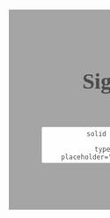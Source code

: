 <!DOCTYPE html>
<html>

<head>
    <meta name="viewport" content="width-device-width, initial- scale=1.0">
    <title>Login Authentication</title>
</head>

<style>
    * {
        margin: 0;
        padding: 0;
        font-family: Algerian;
        color:black;
        box-sizing: border-box;
    }

    .container {
        width: 100%;
        height: 100vh;
        background:url("login.webp");
        background-size: cover;
        
        position: relative;

    }

    .form-box {
        width: 100%;
        max-width: 500px;
        max-height:600px;
        position: absolute;
        top: 50%;
        left: 700px;
        transform: translate(-50%, -50%);
        background:grey;
        opacity:0.7;
        padding: 50px 60px 70px;
        text-align: center;
        justify-content: center;

    }

    .form-box h1 {
        font-size: 40px;
        position: relative;
        margin-bottom: 60px;
    }

    .form-box h1::after {
        content: ' ';
        width: 30px;
        height: 4px;
        border-radius: 3px;
        background: black;
        position: absolute;
        bottom: -12px;
        left: 65%;
        transform: translate(-50px);
    }

    .input-field {
        background: white;
        margin: 15px 0;
        border-radius: 3px;
        display: flex;
        align-items: center;
        max-height: 65px;
        transition: max-height 0.5s;
        overflow: hidden;
    }

    input {
        width: 90%;
        background: transparent;
        border: black;
        outline: 0;
        padding: 18px 15px;
    }

    .input-field i {
        margin-left: 15px;
        color: black;
    }

    form p {
        text-align: center;
        font-size: 13px;
    }

    form p a {
        text-decoration: none;
        color: black;
    }

    .btn-field {
        width: 100%;
        display: flex;
        justify-content: space-between;
    }

    .btn-field button {
        flex-basis: 48%;
        background:black;
        height: 35px;
        border-radius: 20px;
        border: 0;
        outline: 0;
        color: white;
    }
.btn-field .disable{
    background: white;
    color: black;
}
    
</style>

<body>
    <div class="container">
        <div class="form-box">
            <h1 id="tittle"> Sign Up</h1>
            <form>
                <div classs="input-group">
                    <div class="input-field" id="nameField">
                        <i class="fa-solid fa-user"></i>

                        <input type="text" placeholder="Name" required>
                    </div>
                    <div class="input-field">
                        <i class="fa-regular fa-envelope"></i>
                        <input type="email" placeholder="Email" required>
                    </div>
                    <div class="input-field">
                        <i class="fa-solid fa-lock"></i>
                        <input type="password" placeholder="Password" required>
                    </div>
                    <p>forget password <a href="#">Click Here!</a></p><br>
                </div>
                <div class="btn-field">
                    <button type="button" id="signupBtn">Sign up</button>
                    <button type="button" id="signinBtn" class="disable">Sign in</button>
                </div>
            </form>

        </div>
    </div>

<script>
    let signupBtn = document.getElementById("signupBtn");
    let signinBtn = document.getElementById("signinBtn");
    let nameField = document.getElementById("nameField");
    let tittle = document.getElementById("tittle");



    signinBtn.onclick = function(){
        nameField.style.maxHeight="0";
        tittle.innerHTML="Sign In";
        signupBtn.classList.add("disable");
        signinBtn.classList.remove("disable");
 }
 signupBtn.onclick = function(){
    nameField.style.maxHeight = "65px";
    tittle.innerHTML = "Sign up";
    signupBtn.classList.remove("disable");
    signinBtn.classList.add("disable");
 }

</script>


</body>

</html>
